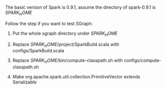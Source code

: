 The basic version of Spark is 0.9.1, assume the directory of spark-0.9.1 is $SPARK_HOME$

Follow the step if you want to test SGraph:

1. Put the whole sgraph directory under $SPARK_HOME$
 
2. Replace $SPARK_HOME$/project/SparkBuild.scala with configs/SparkBuild.scala

3. Replace $SPARK_HOME$/bin/compute-classpath.sh with configs/compute-classpath.sh

4. Make org.apache.spark.util.collection.PrimitiveVector extends Serializable
